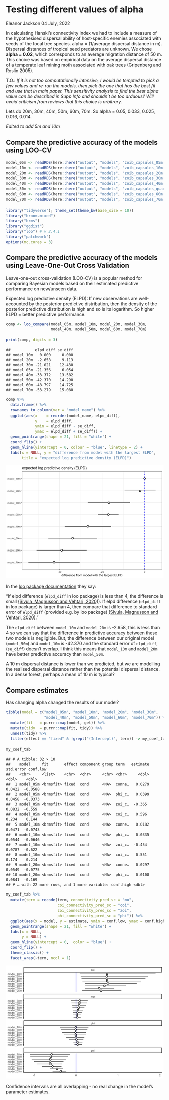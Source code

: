 Testing different values of alpha
================
Eleanor Jackson
04 July, 2022

In calculating Hanski’s connectivity index we had to include a measure
of the hypothesised dispersal ability of host-specific enemies
associated with seeds of the focal tree species. alpha = (1/average
dispersal distance in m). Dispersal distances of tropical seed predators
are unknown. We chose **alpha = 0.02**, which corresponds to an average
migration distance of 50 m. This choice was based on empirical data on
the average dispersal distance of a temperate leaf mining moth
associated with oak trees (Gripenberg and Roslin 2005).

T.O.: *If it is not too computationally intensive, I would be tempted to
pick a few values and re-run the models, then pick the one that has the
best fit and use that in main paper. This sensitivity analysis to find
the best alpha value can be described in Supp Info and shouldn’t be too
arduous? Will avoid criticism from reviews that this choice is
arbitrary.*

Lets do 20m, 30m, 40m, 50m, 60m, 70m. So alpha = 0.05, 0.033, 0.025,
0.016, 0.014.

*Edited to add 5m and 10m*

## Compare the predictive accuracy of the models using LOO-CV

``` r
model_05m <- readRDS(here::here("output", "models", "zoib_capsules_05m.rds"))
model_10m <- readRDS(here::here("output", "models", "zoib_capsules_10m.rds"))
model_20m <- readRDS(here::here("output", "models", "zoib_capsules_20m.rds"))
model_30m <- readRDS(here::here("output", "models", "zoib_capsules_30m.rds"))
model_40m <- readRDS(here::here("output", "models", "zoib_capsules_40m.rds"))
model_50m <- readRDS(here::here("output", "models", "zoib_capsules_quad_rslope_nest.rds"))
model_60m <- readRDS(here::here("output", "models", "zoib_capsules_60m.rds"))
model_70m <- readRDS(here::here("output", "models", "zoib_capsules_70m.rds"))

library("tidyverse"); theme_set(theme_bw(base_size = 10))
library("broom.mixed")
library("brms")
library("ggdist")
library("loo") # v 2.4.1
library("patchwork")
options(mc.cores = 3)
```

## Compare the predictive accuracy of the models using Leave-One-Out Cross Validation

Leave-one-out cross-validation (LOO-CV) is a popular method for
comparing Bayesian models based on their estimated predictive
performance on new/unseen data.

Expected log predictive density (ELPD): If new observations are
well-accounted by the posterior predictive distribution, then the
density of the posterior predictive distribution is high and so is its
logarithm. So higher ELPD = better predictive performance.

``` r
comp <- loo_compare(model_05m, model_10m, model_20m, model_30m, 
                    model_40m, model_50m, model_60m, model_70m)

print(comp, digits = 3)
```

    ##           elpd_diff se_diff
    ## model_10m   0.000     0.000
    ## model_20m  -2.658     9.113
    ## model_30m -21.021    12.430
    ## model_05m -21.356     6.054
    ## model_40m -33.372    13.582
    ## model_50m -42.370    14.290
    ## model_60m -48.797    14.725
    ## model_70m -53.279    15.080

``` r
comp %>% 
  data.frame() %>% 
  rownames_to_column(var = "model_name") %>% 
  ggplot(aes(x    = reorder(model_name, elpd_diff), 
             y    = elpd_diff, 
             ymin = elpd_diff - se_diff, 
             ymax = elpd_diff + se_diff)) +
  geom_pointrange(shape = 21, fill = "white") +
  coord_flip() +
  geom_hline(yintercept = 0, colour = "blue", linetype = 2) +
  labs(x = NULL, y = "difference from model with the largest ELPD", 
       title = "expected log predictive density (ELPD)") 
```

![](figures/12_testing-alpha-values/loo-compare-1.png)<!-- -->

In the [loo package
documentation](https://mc-stan.org/loo/articles/online-only/faq.html#how-to-use-cross-validation-for-model-selection-)
they say:

“If elpd difference (`elpd_diff` in loo package) is less than 4, the
difference is small [(Sivula, Magnusson and Vehtari,
2020)](https://doi.org/10.48550/arXiv.2008.10296)). If elpd difference
(`elpd_diff` in loo package) is larger than 4, then compare that
difference to standard error of `elpd_diff` (provided e.g. by loo
package) [(Sivula, Magnusson and Vehtari,
2020)](https://doi.org/10.48550/arXiv.2008.10296).”

The `elpd_diff` between `model_10m` and `model_20m` is -2.658, this is
less than 4 so we can say that the difference in predictive accuracy
between these two models is negligible. But, the difference between our
original model (`model_50m`) and `model_10m` is -42.370 and the standard
error of `elpd_diff`, (`se_diff`) doesn’t overlap. I think this means
that `model_10m` and `model_20m` have better predictive accuracy than
`model_50m`.

A 10 m dispersal distance is lower than we predicted, but we are
modelling the realised dispersal distance rather than the potential
dispersal distance. In a dense forest, perhaps a mean of 10 m is
typical?

## Compare estimates

Has changing alpha changed the results of our model?

``` r
tibble(model = c("model_05m", "model_10m", "model_20m", "model_30m", 
                 "model_40m", "model_50m", "model_60m", "model_70m")) %>% 
  mutate(fit   = purrr::map(model, get)) %>% 
  mutate(tidy  = purrr::map(fit, tidy)) %>% 
  unnest(tidy) %>% 
  filter(effect == "fixed" & !grepl("(Intercept)", term)) -> my_coef_tab

my_coef_tab
```

    ## # A tibble: 32 × 10
    ##    model     fit       effect component group term   estimate std.error conf.low
    ##    <chr>     <list>    <chr>  <chr>     <chr> <chr>     <dbl>     <dbl>    <dbl>
    ##  1 model_05m <brmsfit> fixed  cond      <NA>  conne…   0.0279    0.0422  -0.0588
    ##  2 model_05m <brmsfit> fixed  cond      <NA>  phi_c…   0.0399    0.0458  -0.0373
    ##  3 model_05m <brmsfit> fixed  cond      <NA>  zoi_c…  -0.365     0.0832  -0.559 
    ##  4 model_05m <brmsfit> fixed  cond      <NA>  coi_c…   0.596     0.234    0.144 
    ##  5 model_10m <brmsfit> fixed  cond      <NA>  conne…   0.0182    0.0471  -0.0743
    ##  6 model_10m <brmsfit> fixed  cond      <NA>  phi_c…   0.0335    0.0544  -0.0646
    ##  7 model_10m <brmsfit> fixed  cond      <NA>  zoi_c…  -0.454     0.0787  -0.622 
    ##  8 model_10m <brmsfit> fixed  cond      <NA>  coi_c…   0.551     0.174    0.214 
    ##  9 model_20m <brmsfit> fixed  cond      <NA>  conne…   0.0297    0.0549  -0.0775
    ## 10 model_20m <brmsfit> fixed  cond      <NA>  phi_c…   0.0108    0.0841  -0.169 
    ## # … with 22 more rows, and 1 more variable: conf.high <dbl>

``` r
my_coef_tab %>% 
  mutate(term = recode(term, connectivity_pred_sc = "mu", 
                       coi_connectivity_pred_sc = "coi",
                       zoi_connectivity_pred_sc = "zoi", 
                       phi_connectivity_pred_sc = "phi")) %>% 
  ggplot(aes(x = model, y = estimate, ymin = conf.low, ymax = conf.high)) +
  geom_pointrange(shape = 21, fill = "white") +
  labs(x = NULL,
       y = NULL) +
  geom_hline(yintercept = 0,  color = "blue") +
  coord_flip() +
  theme_classic() +
  facet_wrap(~term, ncol = 1)
```

![](figures/12_testing-alpha-values/estimate-compare-1.png)<!-- -->

Confidence intervals are all overlapping - no real change in the model’s
parameter estimates.
